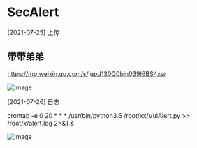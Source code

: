 # SecAlert
[2021-07-25] 上传
## 带带弟弟 
https://mp.weixin.qq.com/s/jgpd130Q0bin039I6BS4xw

![image](https://user-images.githubusercontent.com/53334215/126903006-f3e132fd-baab-4c0f-ab31-8acf90e0daa8.png)

[2021-07-26] 日志

crontab -e
0 20 * * * /usr/bin/python3.6 /root/xx/VulAlert.py >> /root/x/alert.log 2>&1 &


![image](https://user-images.githubusercontent.com/53334215/126998032-6bddc917-4e50-4dcc-aee7-26d7b5bc7160.png)



